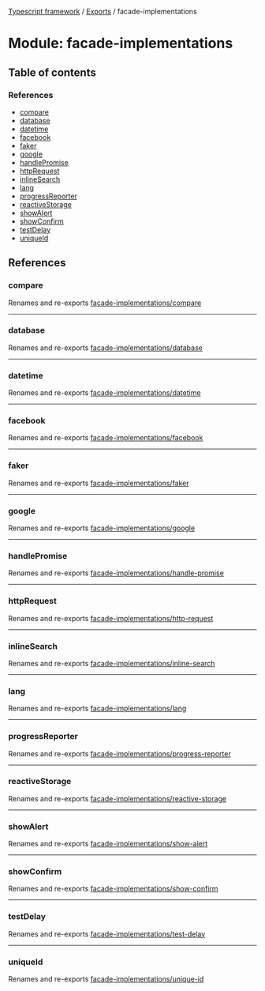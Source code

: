 [Typescript framework](../index.md) / [Exports](../modules.md) / facade-implementations

# Module: facade-implementations

## Table of contents

### References

- [compare](facade_implementations.md#compare)
- [database](facade_implementations.md#database)
- [datetime](facade_implementations.md#datetime)
- [facebook](facade_implementations.md#facebook)
- [faker](facade_implementations.md#faker)
- [google](facade_implementations.md#google)
- [handlePromise](facade_implementations.md#handlepromise)
- [httpRequest](facade_implementations.md#httprequest)
- [inlineSearch](facade_implementations.md#inlinesearch)
- [lang](facade_implementations.md#lang)
- [progressReporter](facade_implementations.md#progressreporter)
- [reactiveStorage](facade_implementations.md#reactivestorage)
- [showAlert](facade_implementations.md#showalert)
- [showConfirm](facade_implementations.md#showconfirm)
- [testDelay](facade_implementations.md#testdelay)
- [uniqueId](facade_implementations.md#uniqueid)

## References

### compare

Renames and re-exports [facade-implementations/compare](facade_implementations_compare.md)

___

### database

Renames and re-exports [facade-implementations/database](facade_implementations_database.md)

___

### datetime

Renames and re-exports [facade-implementations/datetime](facade_implementations_datetime.md)

___

### facebook

Renames and re-exports [facade-implementations/facebook](facade_implementations_facebook.md)

___

### faker

Renames and re-exports [facade-implementations/faker](facade_implementations_faker.md)

___

### google

Renames and re-exports [facade-implementations/google](facade_implementations_google.md)

___

### handlePromise

Renames and re-exports [facade-implementations/handle-promise](facade_implementations_handle_promise.md)

___

### httpRequest

Renames and re-exports [facade-implementations/http-request](facade_implementations_http_request.md)

___

### inlineSearch

Renames and re-exports [facade-implementations/inline-search](facade_implementations_inline_search.md)

___

### lang

Renames and re-exports [facade-implementations/lang](facade_implementations_lang.md)

___

### progressReporter

Renames and re-exports [facade-implementations/progress-reporter](facade_implementations_progress_reporter.md)

___

### reactiveStorage

Renames and re-exports [facade-implementations/reactive-storage](facade_implementations_reactive_storage.md)

___

### showAlert

Renames and re-exports [facade-implementations/show-alert](facade_implementations_show_alert.md)

___

### showConfirm

Renames and re-exports [facade-implementations/show-confirm](facade_implementations_show_confirm.md)

___

### testDelay

Renames and re-exports [facade-implementations/test-delay](facade_implementations_test_delay.md)

___

### uniqueId

Renames and re-exports [facade-implementations/unique-id](facade_implementations_unique_id.md)
